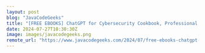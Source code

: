 ```yaml
---
layout: post
blog: "JavaCodeGeeks"
title: "[FREE EBOOKS] ChatGPT for Cybersecurity Cookbook, Professional JavaScript for Web Developers, 5th Edition & Four More Best Selling Titles"
date: 2024-07-27T10:30:30Z
image: images/javacodegeeks.png
remote_url: "https://www.javacodegeeks.com/2024/07/free-ebooks-chatgpt-for-cybersecurity-cookbook-professional-javascript-for-web-developers-5th-edition-four-more-best-selling-titles.html"
---
```

